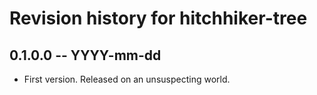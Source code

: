 # Revision history for hitchhiker-tree

## 0.1.0.0  -- YYYY-mm-dd

* First version. Released on an unsuspecting world.
